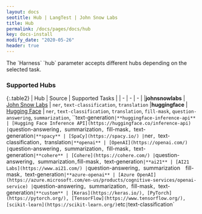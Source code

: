 ```yaml
---
layout: docs
seotitle: Hub | LangTest | John Snow Labs
title: Hub
permalink: /docs/pages/docs/hub
key: docs-install
modify_date: "2020-05-26"
header: true
---
```


<div class="main-docs" markdown="1"><div class="h3-box" markdown="1">
The `Harness` `hub` parameter accepts different hubs depending on the selected task.

### Supported Hubs

{:.table2}
| Hub  | Source | Supported Tasks |
| - | - | - |
|**johnsnowlabs** | [John Snow Labs](https://www.johnsnowlabs.com/) | `ner`, `text-classification`, `translation`
|**huggingface** | [Hugging Face](https://huggingface.co/) | `ner`, `text-classification`, `translation`, `fill-mask`, `question-answering`, `summarization`, ``text-generation`
|**huggingface-inference-api** | [Hugging Face Inference API](https://huggingface.co/inference-api) | `question-answering`, `summarization` ,  `fill-mask`, `text-generation`
|**spacy** | [SpaCy](https://spacy.io/) | `ner`, `text-classification`, `translation`
|**openai** | [OpenAI](https://openai.com/) | `question-answering`, `summarization`, `fill-mask`, `text-generation`
|**cohere** | [Cohere](https://cohere.com/) | `question-answering`, `summarization` , `fill-mask`, `text-generation`
|**ai21** | [AI21 Labs](https://www.ai21.com/) | `question-answering`, `summarization`  `fill-mask`, `text-generation`
|**azure-openai** | [Azure OpenAI](https://azure.microsoft.com/en-us/products/cognitive-services/openai-service) | `question-answering`, `summarization`, `fill-mask`, `text-generation`
|**custom** | [Keras](https://keras.io/), [PyTorch](https://pytorch.org/), [TensorFlow](https://www.tensorflow.org/), [scikit-learn](https://scikit-learn.org/) `etc` | `text-classification`

</div><div class="h3-box" markdown="1">


</div></div>
